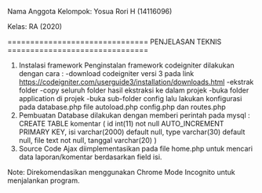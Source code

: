 Nama Anggota Kelompok: Yosua Rori H (14116096)

Kelas: RA (2020)

=============================== PENJELASAN TEKNIS ===============================

1. Instalasi framework Penginstalan framework codeigniter dilakukan dengan cara : -download codeigniter versi 3 pada link https://codeigniter.com/userguide3/installation/downloads.html -ekstrak folder -copy seluruh folder hasil ekstraksi ke dalam projek -buka folder application di projek -buka sub-folder config lalu lakukan konfigurasi pada database.php file autoload.php config.php dan routes.php
2. Pembuatan Database dilakukan dengan memberi perintah pada mysql : CREATE TABLE komentar ( id int(11) not null AUTO_INCREMENT PRIMARY KEY, isi varchar(2000) default null, type varchar(30) default null, file text not null, tanggal varchar(20) )
3. Source Code Ajax diimplementasikan pada file home.php untuk mencari data laporan/komentar berdasarkan field isi.

Note: Direkomendasikan menggunakan Chrome Mode Incognito untuk menjalankan program.
